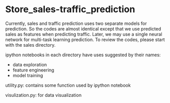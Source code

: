 # Store_sales-traffic_prediction

Currently, sales and traffic prediction uses two separate models for prediction. So the codes are almost identical except that we use predicted sales as features when predicting traffic. Later, we may use a single neural network for multi-task learning prediction.
To review the codes, please start with the sales directory.

ipython notebooks in each directory have uses suggested by their names:
- data exploration
- feature engineering
- model training


utility.py:  contains some function used by ipython notebook

visulization.py: for data visualization
